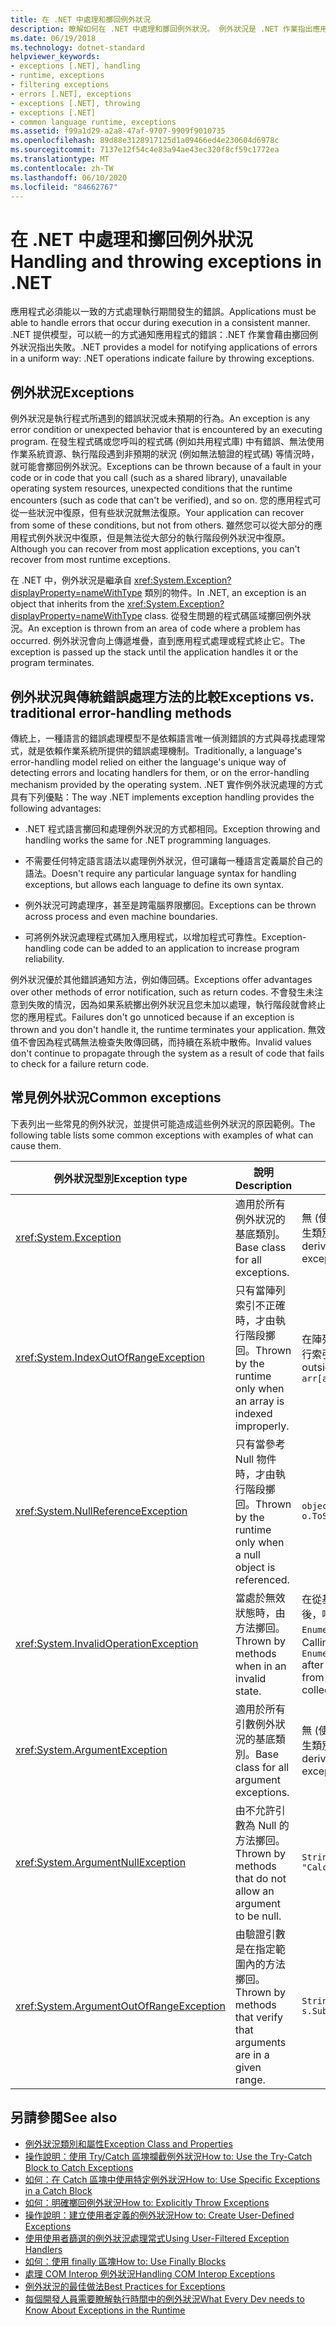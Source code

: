 ```yaml
---
title: 在 .NET 中處理和擲回例外狀況
description: 瞭解如何在 .NET 中處理和擲回例外狀況。 例外狀況是 .NET 作業指出應用程式失敗的方式。
ms.date: 06/19/2018
ms.technology: dotnet-standard
helpviewer_keywords:
- exceptions [.NET], handling
- runtime, exceptions
- filtering exceptions
- errors [.NET], exceptions
- exceptions [.NET], throwing
- exceptions [.NET]
- common language runtime, exceptions
ms.assetid: f99a1d29-a2a8-47af-9707-9909f9010735
ms.openlocfilehash: 89d88e3128917125d1a09466ed4e230604d6978c
ms.sourcegitcommit: 7137e12f54c4e83a94ae43ec320f8cf59c1772ea
ms.translationtype: MT
ms.contentlocale: zh-TW
ms.lasthandoff: 06/10/2020
ms.locfileid: "84662767"
---
```

# <a name="handling-and-throwing-exceptions-in-net"></a><span data-ttu-id="e0999-104">在 .NET 中處理和擲回例外狀況</span><span class="sxs-lookup"><span data-stu-id="e0999-104">Handling and throwing exceptions in .NET</span></span>

<span data-ttu-id="e0999-105">應用程式必須能以一致的方式處理執行期間發生的錯誤。</span><span class="sxs-lookup"><span data-stu-id="e0999-105">Applications must be able to handle errors that occur during execution in a consistent manner.</span></span> <span data-ttu-id="e0999-106">.NET 提供模型，可以統一的方式通知應用程式的錯誤：.NET 作業會藉由擲回例外狀況指出失敗。</span><span class="sxs-lookup"><span data-stu-id="e0999-106">.NET provides a model for notifying applications of errors in a uniform way: .NET operations indicate failure by throwing exceptions.</span></span>

## <a name="exceptions"></a><span data-ttu-id="e0999-107">例外狀況</span><span class="sxs-lookup"><span data-stu-id="e0999-107">Exceptions</span></span>

<span data-ttu-id="e0999-108">例外狀況是執行程式所遇到的錯誤狀況或未預期的行為。</span><span class="sxs-lookup"><span data-stu-id="e0999-108">An exception is any error condition or unexpected behavior that is encountered by an executing program.</span></span> <span data-ttu-id="e0999-109">在發生程式碼或您呼叫的程式碼 (例如共用程式庫) 中有錯誤、無法使用作業系統資源、執行階段遇到非預期的狀況 (例如無法驗證的程式碼) 等情況時，就可能會擲回例外狀況。</span><span class="sxs-lookup"><span data-stu-id="e0999-109">Exceptions can be thrown because of a fault in your code or in code that you call (such as a shared library), unavailable operating system resources, unexpected conditions that the runtime encounters (such as code that can't be verified), and so on.</span></span> <span data-ttu-id="e0999-110">您的應用程式可從一些狀況中復原，但有些狀況就無法復原。</span><span class="sxs-lookup"><span data-stu-id="e0999-110">Your application can recover from some of these conditions, but not from others.</span></span> <span data-ttu-id="e0999-111">雖然您可以從大部分的應用程式例外狀況中復原，但是無法從大部分的執行階段例外狀況中復原。</span><span class="sxs-lookup"><span data-stu-id="e0999-111">Although you can recover from most application exceptions, you can't recover from most runtime exceptions.</span></span>

<span data-ttu-id="e0999-112">在 .NET 中，例外狀況是繼承自 <xref:System.Exception?displayProperty=nameWithType> 類別的物件。</span><span class="sxs-lookup"><span data-stu-id="e0999-112">In .NET, an exception is an object that inherits from the <xref:System.Exception?displayProperty=nameWithType> class.</span></span> <span data-ttu-id="e0999-113">從發生問題的程式碼區域擲回例外狀況。</span><span class="sxs-lookup"><span data-stu-id="e0999-113">An exception is thrown from an area of code where a problem has occurred.</span></span> <span data-ttu-id="e0999-114">例外狀況會向上傳遞堆疊，直到應用程式處理或程式終止它。</span><span class="sxs-lookup"><span data-stu-id="e0999-114">The exception is passed up the stack until the application handles it or the program terminates.</span></span>

## <a name="exceptions-vs-traditional-error-handling-methods"></a><span data-ttu-id="e0999-115">例外狀況與傳統錯誤處理方法的比較</span><span class="sxs-lookup"><span data-stu-id="e0999-115">Exceptions vs. traditional error-handling methods</span></span>

<span data-ttu-id="e0999-116">傳統上，一種語言的錯誤處理模型不是依賴語言唯一偵測錯誤的方式與尋找處理常式，就是依賴作業系統所提供的錯誤處理機制。</span><span class="sxs-lookup"><span data-stu-id="e0999-116">Traditionally, a language's error-handling model relied on either the language's unique way of detecting errors and locating handlers for them, or on the error-handling mechanism provided by the operating system.</span></span> <span data-ttu-id="e0999-117">.NET 實作例外狀況處理的方式具有下列優點：</span><span class="sxs-lookup"><span data-stu-id="e0999-117">The way .NET implements exception handling provides the following advantages:</span></span>

- <span data-ttu-id="e0999-118">.NET 程式語言擲回和處理例外狀況的方式都相同。</span><span class="sxs-lookup"><span data-stu-id="e0999-118">Exception throwing and handling works the same for .NET programming languages.</span></span>

- <span data-ttu-id="e0999-119">不需要任何特定語言語法以處理例外狀況，但可讓每一種語言定義屬於自己的語法。</span><span class="sxs-lookup"><span data-stu-id="e0999-119">Doesn't require any particular language syntax for handling exceptions, but allows each language to define its own syntax.</span></span>

- <span data-ttu-id="e0999-120">例外狀況可跨處理序，甚至是跨電腦界限擲回。</span><span class="sxs-lookup"><span data-stu-id="e0999-120">Exceptions can be thrown across process and even machine boundaries.</span></span>

- <span data-ttu-id="e0999-121">可將例外狀況處理程式碼加入應用程式，以增加程式可靠性。</span><span class="sxs-lookup"><span data-stu-id="e0999-121">Exception-handling code can be added to an application to increase program reliability.</span></span>

<span data-ttu-id="e0999-122">例外狀況優於其他錯誤通知方法，例如傳回碼。</span><span class="sxs-lookup"><span data-stu-id="e0999-122">Exceptions offer advantages over other methods of error notification, such as return codes.</span></span> <span data-ttu-id="e0999-123">不會發生未注意到失敗的情況，因為如果系統擲出例外狀況且您未加以處理，執行階段就會終止您的應用程式。</span><span class="sxs-lookup"><span data-stu-id="e0999-123">Failures don't go unnoticed because if an exception is thrown and you don't handle it, the runtime terminates your application.</span></span> <span data-ttu-id="e0999-124">無效值不會因為程式碼無法檢查失敗傳回碼，而持續在系統中散佈。</span><span class="sxs-lookup"><span data-stu-id="e0999-124">Invalid values don't continue to propagate through the system as a result of code that fails to check for a failure return code.</span></span>

## <a name="common-exceptions"></a><span data-ttu-id="e0999-125">常見例外狀況</span><span class="sxs-lookup"><span data-stu-id="e0999-125">Common exceptions</span></span>

<span data-ttu-id="e0999-126">下表列出一些常見的例外狀況，並提供可能造成這些例外狀況的原因範例。</span><span class="sxs-lookup"><span data-stu-id="e0999-126">The following table lists some common exceptions with examples of what can cause them.</span></span>

| <span data-ttu-id="e0999-127">例外狀況型別</span><span class="sxs-lookup"><span data-stu-id="e0999-127">Exception type</span></span> | <span data-ttu-id="e0999-128">說明</span><span class="sxs-lookup"><span data-stu-id="e0999-128">Description</span></span> | <span data-ttu-id="e0999-129">範例</span><span class="sxs-lookup"><span data-stu-id="e0999-129">Example</span></span> |
| -------------- | ----------- | ------- |
| <xref:System.Exception> | <span data-ttu-id="e0999-130">適用於所有例外狀況的基底類別。</span><span class="sxs-lookup"><span data-stu-id="e0999-130">Base class for all exceptions.</span></span> | <span data-ttu-id="e0999-131">無 (使用這個例外狀況的衍生類別)。</span><span class="sxs-lookup"><span data-stu-id="e0999-131">None (use a derived class of this exception).</span></span> |
| <xref:System.IndexOutOfRangeException> | <span data-ttu-id="e0999-132">只有當陣列索引不正確時，才由執行階段擲回。</span><span class="sxs-lookup"><span data-stu-id="e0999-132">Thrown by the runtime only when an array is indexed improperly.</span></span> | <span data-ttu-id="e0999-133">在陣列有效範圍之外對它進行索引：</span><span class="sxs-lookup"><span data-stu-id="e0999-133">Indexing an array outside its valid range:</span></span> <br /> `arr[arr.Length+1]` |
| <xref:System.NullReferenceException> | <span data-ttu-id="e0999-134">只有當參考 Null 物件時，才由執行階段擲回。</span><span class="sxs-lookup"><span data-stu-id="e0999-134">Thrown by the runtime only when a null object is referenced.</span></span> | `object o = null;` <br /> `o.ToString();` |
| <xref:System.InvalidOperationException> | <span data-ttu-id="e0999-135">當處於無效狀態時，由方法擲回。</span><span class="sxs-lookup"><span data-stu-id="e0999-135">Thrown by methods when in an invalid state.</span></span> | <span data-ttu-id="e0999-136">在從基礎集合將項目移除之後，呼叫 `Enumerator.MoveNext()`。</span><span class="sxs-lookup"><span data-stu-id="e0999-136">Calling `Enumerator.MoveNext()` after removing an item from the underlying collection.</span></span> |
| <xref:System.ArgumentException> | <span data-ttu-id="e0999-137">適用於所有引數例外狀況的基底類別。</span><span class="sxs-lookup"><span data-stu-id="e0999-137">Base class for all argument exceptions.</span></span> | <span data-ttu-id="e0999-138">無 (使用這個例外狀況的衍生類別)。</span><span class="sxs-lookup"><span data-stu-id="e0999-138">None (use a derived class of this exception).</span></span> |
| <xref:System.ArgumentNullException> | <span data-ttu-id="e0999-139">由不允許引數為 Null 的方法擲回。</span><span class="sxs-lookup"><span data-stu-id="e0999-139">Thrown by methods that do not allow an argument to be null.</span></span> | `String s = null;` <br /> `"Calculate".IndexOf(s);`|
| <xref:System.ArgumentOutOfRangeException> | <span data-ttu-id="e0999-140">由驗證引數是在指定範圍內的方法擲回。</span><span class="sxs-lookup"><span data-stu-id="e0999-140">Thrown by methods that verify that arguments are in a given range.</span></span> | `String s = "string";` <br /> `s.Substring(s.Length+1);` |

## <a name="see-also"></a><span data-ttu-id="e0999-141">另請參閱</span><span class="sxs-lookup"><span data-stu-id="e0999-141">See also</span></span>

- [<span data-ttu-id="e0999-142">例外狀況類別和屬性</span><span class="sxs-lookup"><span data-stu-id="e0999-142">Exception Class and Properties</span></span>](exception-class-and-properties.md)
- [<span data-ttu-id="e0999-143">操作說明：使用 Try/Catch 區塊攔截例外狀況</span><span class="sxs-lookup"><span data-stu-id="e0999-143">How to: Use the Try-Catch Block to Catch Exceptions</span></span>](how-to-use-the-try-catch-block-to-catch-exceptions.md)
- [<span data-ttu-id="e0999-144">如何：在 Catch 區塊中使用特定例外狀況</span><span class="sxs-lookup"><span data-stu-id="e0999-144">How to: Use Specific Exceptions in a Catch Block</span></span>](how-to-use-specific-exceptions-in-a-catch-block.md)
- [<span data-ttu-id="e0999-145">如何：明確擲回例外狀況</span><span class="sxs-lookup"><span data-stu-id="e0999-145">How to: Explicitly Throw Exceptions</span></span>](how-to-explicitly-throw-exceptions.md)
- [<span data-ttu-id="e0999-146">操作說明：建立使用者定義的例外狀況</span><span class="sxs-lookup"><span data-stu-id="e0999-146">How to: Create User-Defined Exceptions</span></span>](how-to-create-user-defined-exceptions.md)
- [<span data-ttu-id="e0999-147">使用使用者篩選的例外狀況處理常式</span><span class="sxs-lookup"><span data-stu-id="e0999-147">Using User-Filtered Exception Handlers</span></span>](using-user-filtered-exception-handlers.md)
- [<span data-ttu-id="e0999-148">如何：使用 finally 區塊</span><span class="sxs-lookup"><span data-stu-id="e0999-148">How to: Use Finally Blocks</span></span>](how-to-use-finally-blocks.md)
- [<span data-ttu-id="e0999-149">處理 COM Interop 例外狀況</span><span class="sxs-lookup"><span data-stu-id="e0999-149">Handling COM Interop Exceptions</span></span>](handling-com-interop-exceptions.md)
- [<span data-ttu-id="e0999-150">例外狀況的最佳做法</span><span class="sxs-lookup"><span data-stu-id="e0999-150">Best Practices for Exceptions</span></span>](best-practices-for-exceptions.md)
- [<span data-ttu-id="e0999-151">每個開發人員需要瞭解執行時間中的例外狀況</span><span class="sxs-lookup"><span data-stu-id="e0999-151">What Every Dev needs to Know About Exceptions in the Runtime</span></span>](https://github.com/dotnet/runtime/blob/master/docs/design/coreclr/botr/exceptions.md)
